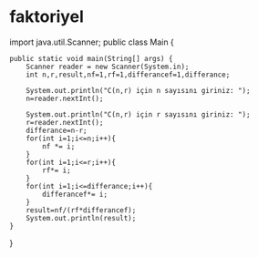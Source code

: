 # faktoriyel
import java.util.Scanner;
public class Main {
   
    public static void main(String[] args) {
        Scanner reader = new Scanner(System.in);
        int n,r,result,nf=1,rf=1,differancef=1,differance;
        
        System.out.println("C(n,r) için n sayısını giriniz: ");
        n=reader.nextInt();
        
        System.out.println("C(n,r) için r sayısını giriniz: ");
        r=reader.nextInt();
        differance=n-r;
        for(int i=1;i<=n;i++){
            nf *= i;
        }
        for(int i=1;i<=r;i++){
            rf*= i;
        }
        for(int i=1;i<=differance;i++){
            differancef*= i;
        }
        result=nf/(rf*differancef);
        System.out.println(result);
    }
}
